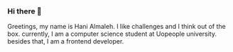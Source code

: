 ### Hi there 👋

Greetings, my name is Hani Almaleh. I like challenges and I think out of the box. currently, I am a computer science student at Uopeople university. besides that, I am a frontend developer. 
